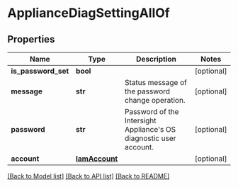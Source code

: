 # ApplianceDiagSettingAllOf

## Properties
Name | Type | Description | Notes
------------ | ------------- | ------------- | -------------
**is_password_set** | **bool** |  | [optional] 
**message** | **str** | Status message of the password change operation.   | [optional] 
**password** | **str** | Password of the Intersight Appliance&#39;s OS diagnostic user account.    | [optional] 
**account** | [**IamAccount**](.md) |  | [optional] 

[[Back to Model list]](../README.md#documentation-for-models) [[Back to API list]](../README.md#documentation-for-api-endpoints) [[Back to README]](../README.md)



